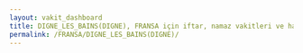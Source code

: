 ```yaml
---
layout: vakit_dashboard
title: DIGNE_LES_BAINS(DIGNE), FRANSA için iftar, namaz vakitleri ve hava durumu - ilçe/eyalet seç
permalink: /FRANSA/DIGNE_LES_BAINS(DIGNE)/
---
```


<script type="text/javascript">
  var GLOBAL_COUNTRY = 'FRANSA';
  var GLOBAL_CITY = 'DIGNE_LES_BAINS(DIGNE)';
  var GLOBAL_STATE = '';
  var lat = 72;
  var lon = 21;
</script>
